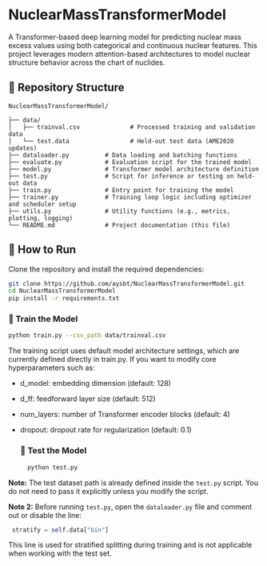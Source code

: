 # NuclearMassTransformerModel

A Transformer-based deep learning model for predicting nuclear mass excess values using both categorical and continuous nuclear features. This project leverages modern attention-based architectures to model nuclear structure behavior across the chart of nuclides.

## 📁 Repository Structure

```plaintext
NuclearMassTransformerModel/

├── data/
│   ├── trainval.csv              # Processed training and validation data
│   └── test.data                 # Held-out test data (AME2020 updates)
├── dataloader.py          # Data loading and batching functions
├── evaluate.py            # Evaluation script for the trained model
├── model.py               # Transformer model architecture definition
├── test.py                # Script for inference or testing on held-out data
├── train.py               # Entry point for training the model
├── trainer.py             # Training loop logic including optimizer and scheduler setup
├── utils.py               # Utility functions (e.g., metrics, plotting, logging)
└── README.md              # Project documentation (this file)
```

## 🚀 How to Run

Clone the repository and install the required dependencies:

```bash
git clone https://github.com/aysbt/NuclearMassTransformerModel.git
cd NuclearMassTransformerModel
pip install -r requirements.txt
```

### 🧪 Train the Model
```bash
python train.py --csv_path data/trainval.csv
```

The training script uses default model architecture settings, which are currently defined directly in train.py. If you want to modify core hyperparameters such as:

* d_model: embedding dimension (default: 128)

* d_ff: feedforward layer size (default: 512)

* num_layers: number of Transformer encoder blocks (default: 4)

* dropout: dropout rate for regularization (default: 0.1)

  ### 🧪 Test the Model
  ```bash
    python test.py 
    ```
 **Note:** The test dataset path is already defined inside the `test.py` script. You do not need to pass it explicitly unless you modify the script.

 **Note 2:** Before running `test.py`, open the `dataloader.py` file and comment out or disable the line:
```python
 stratify = self.data["bin"]
 ```
 This line is used for stratified splitting during training and is not applicable when working with the test set.
 




